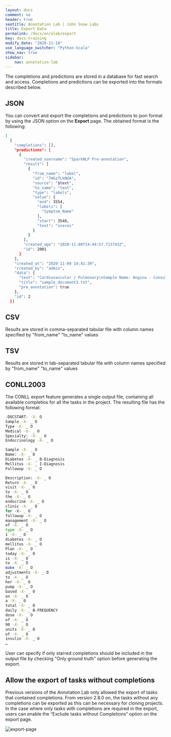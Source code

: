 ```yaml
---
layout: docs
comment: no
header: true
seotitle: Annotation Lab | John Snow Labs
title: Export Data
permalink: /docs/en/alab/export
key: docs-training
modify_date: "2020-11-18"
use_language_switcher: "Python-Scala"
show_nav: true
sidebar:
    nav: annotation-lab
---
```


The completions and predictions are stored in a database for fast search and access. Completions and predictions can be exported into the formats described below.

## JSON
You can convert and export the completions and predictions to json format by using the JSON option on the **Export** page. 
The obtained format is the following:

```bash
[
  {
    "completions": [],
    "predictions": [
      {
        "created_username": "SparkNLP Pre-annotation",
        "result": [
          {
            "from_name": "label",
            "id": "7HGzTLkNUA",
            "source": "$text",
            "to_name": "text",
            "type": "labels",
            "value": {
              "end": 3554,
              "labels": [
                "Symptom_Name"
              ],
              "start": 3548,
              "text": "snores"
            }
          }
        ],
        "created_ago": "2020-11-09T14:44:57.713743Z",
        "id": 2001
      }
    ],
    "created_at": "2020-11-09 14:41:39",
    "created_by": "admin",
    "data": {
      "text": "Cardiovascular / Pulmonary\nSample Name: Angina - Consult\nDescription: Patient had a recurrent left arm pain after her stent, three days ago, and this persisted after two sublingual nitroglycerin.\n(Medical Transcription Sample Report)\nHISTORY OF PRESENT ILLNESS: The patient is a 68-year-old woman whom I have been following, who has had angina. In any case today, she called me because she had a recurrent left arm pain after her stent, three days ago, and this persisted after two sublingual nitroglycerin when I spoke to her.",
      "title": "sample_document3.txt",
      "pre_annotation": true
    },
    "id": 2
  }]
```
## CSV
Results are stored in comma-separated tabular file with column names specified by "from_name" "to_name" values

## TSV
Results are stored in tab-separated tabular file with column names specified by "from_name" "to_name" values

## CONLL2003

The CONLL export feature generates a single output file, containing all available completios for all the tasks in the project. The resulting file has the following format: 
```bash
-DOCSTART- -X- O
Sample -X- _ O
Type -X- _ O
Medical -X- _ O
Specialty: -X- _ O
Endocrinology -X- _ O

Sample -X- _ O
Name: -X- _ O
Diabetes -X- _ B-Diagnosis
Mellitus -X- _ I-Diagnosis
Followup -X- _ O

Description: -X- _ O
Return -X- _ O
visit -X- _ O
to -X- _ O
the -X- _ O
endocrine -X- _ O
clinic -X- _ O
for -X- _ O
followup -X- _ O
management -X- _ O
of -X- _ O
type -X- _ O
1 -X- _ O
diabetes -X- _ O
mellitus -X- _ O
Plan -X- _ O
today -X- _ O
is -X- _ O
to -X- _ O
make -X- _ O
adjustments -X- _ O
to -X- _ O
her -X- _ O
pump -X- _ O
based -X- _ O
on -X- _ O
a -X- _ O
total -X- _ O
daily -X- _ B-FREQUENCY
dose -X- _ O
of -X- _ O
90 -X- _ O
units -X- _ O
of -X- _ O
insulin -X- _ O
…
```

User can specify if only starred completions should be included in the output file by checking "Only ground truth" option before generating the export.

## Allow the export of tasks without completions

Previous versions of the Annotation Lab only allowed the export of tasks that contained completions. From version 2.8.0 on, the tasks without any completions can be exported as this can be necessary for cloning projects. In the case where only tasks with completions are required in the export, users can enable the “Exclude tasks without Completions” option on the export page. 

 ![export-page](https://user-images.githubusercontent.com/26042994/154637982-55872de3-85e2-4aaf-be4d-7e8c1d59417d.png)